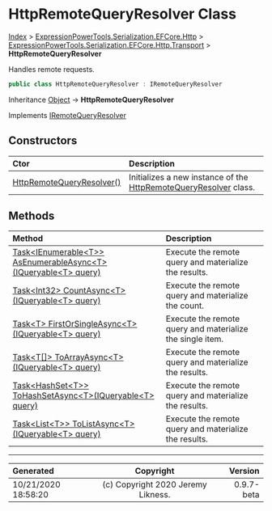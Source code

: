 ﻿# HttpRemoteQueryResolver Class

[Index](../index.md) > [ExpressionPowerTools.Serialization.EFCore.Http](ExpressionPowerTools.Serialization.EFCore.Http.a.md) > [ExpressionPowerTools.Serialization.EFCore.Http.Transport](ExpressionPowerTools.Serialization.EFCore.Http.Transport.n.md) > **HttpRemoteQueryResolver**

Handles remote requests.

```csharp
public class HttpRemoteQueryResolver : IRemoteQueryResolver
```

Inheritance [Object](https://docs.microsoft.com/dotnet/api/system.object) → **HttpRemoteQueryResolver**

Implements  [IRemoteQueryResolver](ExpressionPowerTools.Serialization.EFCore.Http.Signatures.IRemoteQueryResolver.i.md) 

## Constructors

| Ctor | Description |
| :-- | :-- |
| [HttpRemoteQueryResolver()](ExpressionPowerTools.Serialization.EFCore.Http.Transport.HttpRemoteQueryResolver.ctor.md#httpremotequeryresolver) | Initializes a new instance of the [HttpRemoteQueryResolver](ExpressionPowerTools.Serialization.EFCore.Http.Transport.HttpRemoteQueryResolver.cs.md) class. |
## Methods

| Method | Description |
| :-- | :-- |
| [Task&lt;IEnumerable&lt;T>> AsEnumerableAsync&lt;T>(IQueryable&lt;T> query)](ExpressionPowerTools.Serialization.EFCore.Http.Transport.HttpRemoteQueryResolver.AsEnumerableAsync.m.md) | Execute the remote query and materialize the results. |
| [Task&lt;Int32> CountAsync&lt;T>(IQueryable&lt;T> query)](ExpressionPowerTools.Serialization.EFCore.Http.Transport.HttpRemoteQueryResolver.CountAsync.m.md) | Execute the remote query and materialize the count. |
| [Task&lt;T> FirstOrSingleAsync&lt;T>(IQueryable&lt;T> query)](ExpressionPowerTools.Serialization.EFCore.Http.Transport.HttpRemoteQueryResolver.FirstOrSingleAsync.m.md) | Execute the remote query and materialize the single item. |
| [Task&lt;T[]> ToArrayAsync&lt;T>(IQueryable&lt;T> query)](ExpressionPowerTools.Serialization.EFCore.Http.Transport.HttpRemoteQueryResolver.ToArrayAsync.m.md) | Execute the remote query and materialize the results. |
| [Task&lt;HashSet&lt;T>> ToHashSetAsync&lt;T>(IQueryable&lt;T> query)](ExpressionPowerTools.Serialization.EFCore.Http.Transport.HttpRemoteQueryResolver.ToHashSetAsync.m.md) | Execute the remote query and materialize the results. |
| [Task&lt;List&lt;T>> ToListAsync&lt;T>(IQueryable&lt;T> query)](ExpressionPowerTools.Serialization.EFCore.Http.Transport.HttpRemoteQueryResolver.ToListAsync.m.md) | Execute the remote query and materialize the results. |

---

| Generated | Copyright | Version |
| :-- | :-: | --: |
| 10/21/2020 18:58:20 | (c) Copyright 2020 Jeremy Likness. | 0.9.7-beta |
